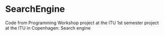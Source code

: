 # SearchEngine
Code from Programming Workshop project at the ITU
1st semester project at the ITU in Copenhagen: Search engine
